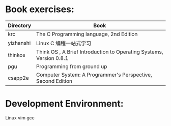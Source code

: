 # Book exercises:

| Directory | Book |
| ------- | ------------ |
| krc | The C Programming language, 2nd Edition |
| yizhanshi | Linux C 编程一站式学习 |
| thinkos | Think OS , A Brief Introduction to Operating Systems, Version 0.8.1 |
| pgu | Programming from ground up |
| csapp2e | Computer System: A Programmer's Perspective, Second Edition |

# Development Environment:
Linux vim gcc
